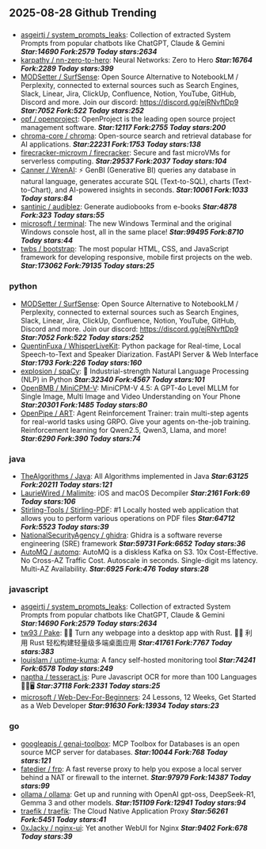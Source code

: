## 2025-08-28 Github Trending

### 
* [asgeirtj / system_prompts_leaks](https://github.com/asgeirtj/system_prompts_leaks): Collection of extracted System Prompts from popular chatbots like ChatGPT, Claude & Gemini ***Star:14690 Fork:2579 Today stars:2634***
* [karpathy / nn-zero-to-hero](https://github.com/karpathy/nn-zero-to-hero): Neural Networks: Zero to Hero ***Star:16764 Fork:2289 Today stars:399***
* [MODSetter / SurfSense](https://github.com/MODSetter/SurfSense): Open Source Alternative to NotebookLM / Perplexity, connected to external sources such as Search Engines, Slack, Linear, Jira, ClickUp, Confluence, Notion, YouTube, GitHub, Discord and more. Join our discord: https://discord.gg/ejRNvftDp9 ***Star:7052 Fork:522 Today stars:252***
* [opf / openproject](https://github.com/opf/openproject): OpenProject is the leading open source project management software. ***Star:12117 Fork:2755 Today stars:200***
* [chroma-core / chroma](https://github.com/chroma-core/chroma): Open-source search and retrieval database for AI applications. ***Star:22231 Fork:1753 Today stars:138***
* [firecracker-microvm / firecracker](https://github.com/firecracker-microvm/firecracker): Secure and fast microVMs for serverless computing. ***Star:29537 Fork:2037 Today stars:104***
* [Canner / WrenAI](https://github.com/Canner/WrenAI): ⚡️ GenBI (Generative BI) queries any database in natural language, generates accurate SQL (Text-to-SQL), charts (Text-to-Chart), and AI-powered insights in seconds. ***Star:10061 Fork:1033 Today stars:84***
* [santinic / audiblez](https://github.com/santinic/audiblez): Generate audiobooks from e-books ***Star:4878 Fork:323 Today stars:55***
* [microsoft / terminal](https://github.com/microsoft/terminal): The new Windows Terminal and the original Windows console host, all in the same place! ***Star:99495 Fork:8710 Today stars:44***
* [twbs / bootstrap](https://github.com/twbs/bootstrap): The most popular HTML, CSS, and JavaScript framework for developing responsive, mobile first projects on the web. ***Star:173062 Fork:79135 Today stars:25***

### python
* [MODSetter / SurfSense](https://github.com/MODSetter/SurfSense): Open Source Alternative to NotebookLM / Perplexity, connected to external sources such as Search Engines, Slack, Linear, Jira, ClickUp, Confluence, Notion, YouTube, GitHub, Discord and more. Join our discord: https://discord.gg/ejRNvftDp9 ***Star:7052 Fork:522 Today stars:252***
* [QuentinFuxa / WhisperLiveKit](https://github.com/QuentinFuxa/WhisperLiveKit): Python package for Real-time, Local Speech-to-Text and Speaker Diarization. FastAPI Server & Web Interface ***Star:1793 Fork:226 Today stars:160***
* [explosion / spaCy](https://github.com/explosion/spaCy): 💫 Industrial-strength Natural Language Processing (NLP) in Python ***Star:32340 Fork:4567 Today stars:101***
* [OpenBMB / MiniCPM-V](https://github.com/OpenBMB/MiniCPM-V): MiniCPM-V 4.5: A GPT-4o Level MLLM for Single Image, Multi Image and Video Understanding on Your Phone ***Star:20301 Fork:1485 Today stars:80***
* [OpenPipe / ART](https://github.com/OpenPipe/ART): Agent Reinforcement Trainer: train multi-step agents for real-world tasks using GRPO. Give your agents on-the-job training. Reinforcement learning for Qwen2.5, Qwen3, Llama, and more! ***Star:6290 Fork:390 Today stars:74***

### java
* [TheAlgorithms / Java](https://github.com/TheAlgorithms/Java): All Algorithms implemented in Java ***Star:63125 Fork:20211 Today stars:121***
* [LaurieWired / Malimite](https://github.com/LaurieWired/Malimite): iOS and macOS Decompiler ***Star:2161 Fork:69 Today stars:106***
* [Stirling-Tools / Stirling-PDF](https://github.com/Stirling-Tools/Stirling-PDF): #1 Locally hosted web application that allows you to perform various operations on PDF files ***Star:64712 Fork:5523 Today stars:39***
* [NationalSecurityAgency / ghidra](https://github.com/NationalSecurityAgency/ghidra): Ghidra is a software reverse engineering (SRE) framework ***Star:59731 Fork:6652 Today stars:36***
* [AutoMQ / automq](https://github.com/AutoMQ/automq): AutoMQ is a diskless Kafka on S3. 10x Cost-Effective. No Cross-AZ Traffic Cost. Autoscale in seconds. Single-digit ms latency. Multi-AZ Availability. ***Star:6925 Fork:476 Today stars:28***

### javascript
* [asgeirtj / system_prompts_leaks](https://github.com/asgeirtj/system_prompts_leaks): Collection of extracted System Prompts from popular chatbots like ChatGPT, Claude & Gemini ***Star:14690 Fork:2579 Today stars:2634***
* [tw93 / Pake](https://github.com/tw93/Pake): 🤱🏻 Turn any webpage into a desktop app with Rust. 🤱🏻 利用 Rust 轻松构建轻量级多端桌面应用 ***Star:41761 Fork:7767 Today stars:383***
* [louislam / uptime-kuma](https://github.com/louislam/uptime-kuma): A fancy self-hosted monitoring tool ***Star:74241 Fork:6578 Today stars:249***
* [naptha / tesseract.js](https://github.com/naptha/tesseract.js): Pure Javascript OCR for more than 100 Languages 📖🎉🖥 ***Star:37118 Fork:2331 Today stars:25***
* [microsoft / Web-Dev-For-Beginners](https://github.com/microsoft/Web-Dev-For-Beginners): 24 Lessons, 12 Weeks, Get Started as a Web Developer ***Star:91630 Fork:13934 Today stars:23***

### go
* [googleapis / genai-toolbox](https://github.com/googleapis/genai-toolbox): MCP Toolbox for Databases is an open source MCP server for databases. ***Star:10044 Fork:768 Today stars:121***
* [fatedier / frp](https://github.com/fatedier/frp): A fast reverse proxy to help you expose a local server behind a NAT or firewall to the internet. ***Star:97979 Fork:14387 Today stars:99***
* [ollama / ollama](https://github.com/ollama/ollama): Get up and running with OpenAI gpt-oss, DeepSeek-R1, Gemma 3 and other models. ***Star:151109 Fork:12941 Today stars:94***
* [traefik / traefik](https://github.com/traefik/traefik): The Cloud Native Application Proxy ***Star:56261 Fork:5451 Today stars:41***
* [0xJacky / nginx-ui](https://github.com/0xJacky/nginx-ui): Yet another WebUI for Nginx ***Star:9402 Fork:678 Today stars:39***
